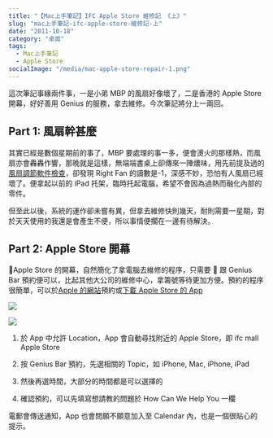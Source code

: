 ```yaml
---
title: "【Mac上手筆記】IFC Apple Store 維修記 《上》"
slug: "mac上手筆記-ifc-apple-store-維修記-上"
date: "2011-10-18"
category: "桌面"
tags:
  - Mac上手筆記
  - Apple Store
socialImage: "/media/mac-apple-store-repair-1.png"
---
```


這次筆記事緣兩件事，一是小弟 MBP 的風扇好像壞了，二是香港的 Apple Store 開幕，好好善用 Genius 的服務，拿去維修。今次筆記將分上一兩回。

## Part 1: 風扇幹甚麼

其實已經是數個星期前的事了，MBP 要處理的事一多，便會燙火的那樣熱，而風扇亦會轟轟作響，那晚就是這樣，無端端書桌上卻傳來一陣燶味，用先前提及過的[風扇調節軟件檢查](/posts/mac上手筆記-macbook-省電大法)，卻發現 Right Fan 的讀數是-1，深感不妙，恐怕有人風扇已經壞了。便拿起以前的 iPad 托架，臨時托起電腦，希望不會因為過熱而融化內部的零件。

但至此以後，系統的運作卻未嘗有異，但拿去維修快則幾天，耐則需要一星期，對於天天使用的我還是會產生不便，所以事情便擱在一邊有待解決。

## Part 2: Apple Store 開幕

Apple Store 的開幕，自然簡化了拿電腦去維修的程序，只需要  跟 Genius Bar 預約便可以，比起其他大公司的維修中心，拿籌號等待更加方便。預約的程序很簡單，可以於[Apple 的網站](http://www.apple.com/hk/retail/geniusbar/)預約或[下載 Apple Store 的 App](http://itunes.apple.com/hk/app/apple-store/id375380948?mt=8)

![](/media/mac-apple-store-repair-1.png)

![](/media/mac-apple-store-repair-2.png)

1. 於 App 中允許 Location，App 會自動尋找附近的 Apple Store，即 ifc mall Apple Store

2. 按 Genius Bar 預約，先選相關的 Topic，如 iPhone, Mac, iPhone, iPad

3. 然後再選時間，大部分的時間都是可以選擇的

4. 確認預約，可以先填寫想請教的問題於 How Can We Help You 一欄

電郵會傳送通知，App 也會問願不願意加入至 Calendar 內，也是一個很貼心的提示。
